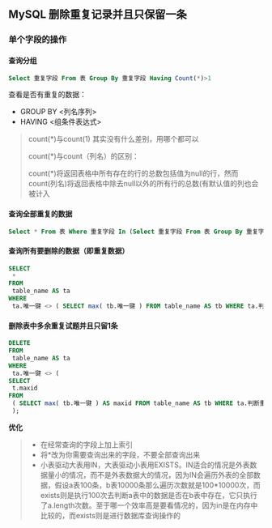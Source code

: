 ##  MySQL 删除重复记录并且只保留一条

### 单个字段的操作

#### 查询分组

~~~sql
Select 重复字段 From 表 Group By 重复字段 Having Count(*)>1
~~~

查看是否有重复的数据：

- GROUP BY <列名序列>
- HAVING <组条件表达式>



> count(*)与count(1) 其实没有什么差别，用哪个都可以
>
> count(*)与count（列名）的区别：
>
> count(*)将返回表格中所有存在的行的总数包括值为null的行，然而count(列名)将返回表格中除去null以外的所有行的总数(有默认值的列也会被计入

####  **查询全部重复的数据**

~~~sql
Select * From 表 Where 重复字段 In (Select 重复字段 From 表 Group By 重复字段 Having Count(*)>1)
~~~

#### **查询所有要删除的数据（即重复数据）**

~~~sql
SELECT
 * 
FROM
 table_name AS ta 
WHERE
 ta.唯一键 <> ( SELECT max( tb.唯一键 ) FROM table_name AS tb WHERE ta.判断重复的列 = tb.判断重复的列 );
~~~

#### **删除表中多余重复试题并且只留1条**

~~~sql
DELETE 
FROM
 table_name AS ta 
WHERE
 ta.唯一键 <> (
SELECT
 t.maxid 
FROM
 ( SELECT max( tb.唯一键 ) AS maxid FROM table_name AS tb WHERE ta.判断重复的列 = tb.判断重复的列 ) t 
 );
~~~

**优化**
> - 在经常查询的字段上加上索引
> - 将*改为你需要查询出来的字段，不要全部查询出来
> - 小表驱动大表用IN，大表驱动小表用EXISTS。IN适合的情况是外表数据量小的情况，而不是外表数据大的情况，因为IN会遍历外表的全部数据，假设a表100条，b表10000条那么遍历次数就是100*10000次，而exists则是执行100次去判断a表中的数据是否在b表中存在，它只执行了a.length次数。至于哪一个效率高是要看情况的，因为in是在内存中比较的，而exists则是进行数据库查询操作的
>

